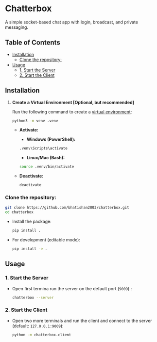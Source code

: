 # Chatterbox <!-- omit in toc -->

A simple socket-based chat app with login, broadcast, and private messaging.

## Table of Contents <!-- omit in toc -->

- [Installation](#installation)
  - [Clone the repository:](#clone-the-repository)
- [Usage](#usage)
  - [1. Start the Server](#1-start-the-server)
  - [2. Start the Client](#2-start-the-client)

## Installation

1. **Create a Virtual Environment [Optional, but recommended]**

   Run the following command to create a [virtual environment](https://docs.python.org/3/library/venv.html):

   ```bash
   python3 -m venv .venv
   ```

   - **Activate:**

     - **Windows (PowerShell):**

     ```bash
     .venv\Scripts\activate
     ```

     - **Linux/Mac (Bash):**

     ```bash
     source .venv/bin/activate
     ```

   - **Deactivate:**
     ```bash
     deactivate
     ```

### Clone the repository:

```bash
git clone https://github.com/bhatishan2003/chatterbox.git
cd chatterbox
```

- Install the package:

  ```bash
  pip install .
  ```

- For development (editable mode):

  ```bash
  pip install -e .
  ```

## Usage

### 1. Start the Server

- Open first termina run the server on the default port (`9009`) :

  ```bash
  chatterbox --server
  ```

### 2. Start the Client

- Open two more terminals and run the client and connect to the server (default: `127.0.0.1:9009`):

  ```bash
  python -m chatterbox.client
  ```
